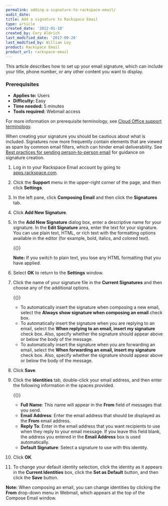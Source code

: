 ```yaml
---
permalink: adding-a-signature-to-rackspace-email/
audit_date:
title: Add a signature to Rackspace Email
type: article
created_date: '2012-01-18'
created_by: Cory Aldrich
last_modified_date: '2017-09-20'
last_modified_by: William Loy
product: Rackspace Email
product_url: rackspace-email
---
```



This article describes how to set up your email signature, which can include your title, phone number, or any other content you want to display.

### Prerequisites

- **Applies to:** Users
- **Difficulty:** Easy
- **Time needed:** 5 minutes
- **Tools required:** Webmail access

For more information on prerequisite terminology, see [Cloud Office support terminology](/support/how-to/cloud-office-support-terminology).

When creating your signature you should be cautious about what is included. Signatures now more frequently contain elements that are viewed as spam by common email filters, which can hinder email deliverability. See [Best practices for sending person-to-person email](/support/how-to/best-practices-for-sending-person-to-person-email) for guidance on signature creation.

1. Log in to your Rackspace Email account by going to [apps.rackspace.com](https://apps.rackspace.com).

2. Click the **Support** menu in the upper-right corner of the page, and then click **Settings**.

3. In the left pane, click **Composing Email** and then click the **Signatures** tab.

4. Click **Add New Signature**.

5. In the **Add New Signature** dialog box, enter a descriptive name for your signature. In the **Edit Signature** area, enter the text for your signature. You can use plain text, HTML, or rich text with the formatting options available in the editor (for example, bold, italics, and colored text).

    {{<image src="edit-signature.png" alt="" title="">}}

    **Note:** If you switch to plain text, you lose any HTML formatting that you have applied.

6. Select **OK** to return to the **Settings** window.

7. Click the name of your signature file in the **Current Signatures** and then choose any of the additional options.

    {{<image src="enable-signature-options.png" alt="" title="">}}

    - To automatically insert the signature when composing a new email, select the **Always show signature when composing an email** check box.
    - To automatically insert the signature when you are replying to an email, select the **When replying to an email, insert my signature** check box. Also, specify whether the signature should appear above or below the body of the message.
    - To automatically insert the signature when you are forwarding an email, select the **When forwarding an email, insert my signature** check box. Also, specify whether the signature should appear above or below the body of the message.

8. Click **Save**.

9. Click the **Identities** tab, double-click your email address, and then enter the following information in the spaces provided.

    {{<image src="edit-identity.png" alt="" title="">}}

    - **Full Name**: This name will appear in the **From** field of messages that you send.
    - **Email Address**: Enter the email address that should be displayed as the **From** email address.
    - **Reply To**: Enter in the email address that you want recipients to use when they reply to your email message. If you leave this field blank, the address you entered in the **Email Address** box is used automatically.
    - **Default Signature**: Select a signature to use with this identity.

10. Click **OK**.

10. To change your default identity selection, click the identity as it appears in the **Current Identities** box, click the **Set as Default** button, and then click the **Save** button.

**Note:** When composing an email, you can change identities by clicking the **From** drop-down menu in Webmail, which appears at the top of the Compose Email window.
